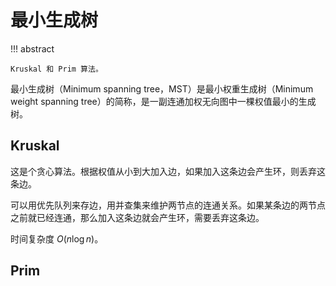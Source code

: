 # 最小生成树

!!! abstract

    Kruskal 和 Prim 算法。

最小生成树（Minimum spanning tree，MST）是最小权重生成树（Minimum weight spanning tree）的简称，是一副连通加权无向图中一棵权值最小的生成树。

## Kruskal

这是个贪心算法。根据权值从小到大加入边，如果加入这条边会产生环，则丢弃这条边。

可以用优先队列来存边，用并查集来维护两节点的连通关系。如果某条边的两节点之前就已经连通，那么加入这条边就会产生环，需要丢弃这条边。

时间复杂度 $O(n \log n)$。

## Prim


